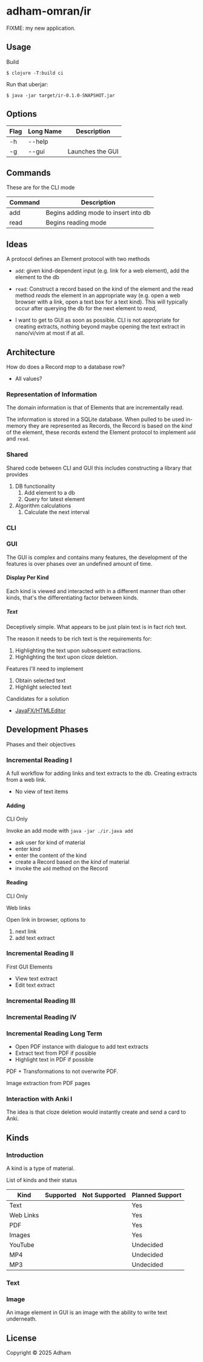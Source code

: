 # adham-omran/ir

FIXME: my new application.

## Usage

Build

    $ clojure -T:build ci

Run that uberjar:

    $ java -jar target/ir-0.1.0-SNAPSHOT.jar

## Options

| Flag | Long Name | Description      |
|------|-----------|------------------|
| -h   | --help    |                  |
| -g   | --gui     | Launches the GUI |

## Commands

These are for the CLI mode

| Command | Description                          |
|---------|--------------------------------------|
| add     | Begins adding mode to insert into db |
| read    | Begins reading mode                  |

## Ideas

A protocol defines an Element protocol with two methods
- `add`: given kind-dependent input (e.g. link for a web element), add the
  element to the db
- `read`: Construct a record based on the kind of the element and the read
  method _reads_ the element in an appropriate way (e.g. open a web browser with
  a link, open a text box for a text kind).  This will typically occur after
  querying the db for the next element to _read_,


- I want to get to GUI as soon as possible.  CLI is not appropriate for creating
  extracts, nothing beyond maybe opening the text extract in nano/vi/vim at most
  if at all.

## Architecture

How do does a Record _map_ to a database row?

- All values?

### Representation of Information

The domain information is that of Elements that are incrementally read.

The information is stored in a SQLite database.  When pulled to be used
in-memory they are represented as Records, the Record is based on the _kind_ of
the element, these records extend the Element protocol to implement `add` and
`read`.

### Shared

Shared code between CLI and GUI this includes constructing a library that provides

1. DB functionality
   1. Add element to a db
   2. Query for latest element
2. Algorithm calculations
   1. Calculate the next interval

### CLI

### GUI

The GUI is complex and contains many features, the development of the features
is over phases over an undefined amount of time.

#### Display Per Kind

Each kind is viewed and interacted with in a different manner than other kinds,
that's the differentiating factor between kinds.

##### Text

Deceptively simple.  What appears to be just plain text is in fact rich text.

The reason it needs to be rich text is the requirements for:
1. Highlighting the text upon subsequent extractions.
2. Highlighting the text upon cloze deletion.

Features I'll need to implement

1. Obtain selected text
2. Highlight selected text

Candidates for a solution
- [JavaFX/HTMLEditor](https://docs.oracle.com/javase/8/javafx/api/javafx/scene/web/HTMLEditor.html)

## Development Phases

Phases and their objectives

### Incremental Reading I

A full workflow for adding links and text extracts to the db.  Creating extracts
from a web link.

- No view of text items

#### Adding

CLI Only

Invoke an add mode with `java -jar ./ir.java add`

- ask user for kind of material
- enter kind
- enter the content of the kind
- create a Record based on the _kind_ of material
- invoke the `add` method on the Record

#### Reading

CLI Only

Web links

Open link in browser, options to
1. next link
2. add text extract

### Incremental Reading II

First GUI Elements

- View text extract
- Edit text extract

### Incremental Reading III

### Incremental Reading IV

### Incremental Reading Long Term

- Open PDF instance with dialogue to add text extracts
- Extract text from PDF if possible
- Highlight text in PDF if possible

PDF + Transformations to not overwrite PDF.

Image extraction from PDF pages

### Interaction with Anki I

The idea is that cloze deletion would instantly create and send a card to Anki.

## Kinds

### Introduction

A kind is a type of material.

List of kinds and their status

| Kind      | Supported | Not Supported | Planned Support |
|-----------|-----------|---------------|-----------------|
| Text      |           |               | Yes             |
| Web Links |           |               | Yes             |
| PDF       |           |               | Yes             |
| Images    |           |               | Yes             |
| YouTube   |           |               | Undecided       |
| MP4       |           |               | Undecided       |
| MP3       |           |               | Undecided       |

### Text


### Image

An image element in GUI is an image with the ability to write text underneath.

## License

Copyright © 2025 Adham

<!-- Local Variables: -->
<!-- jinx-local-words: "Anki cloze" -->
<!-- End: -->
